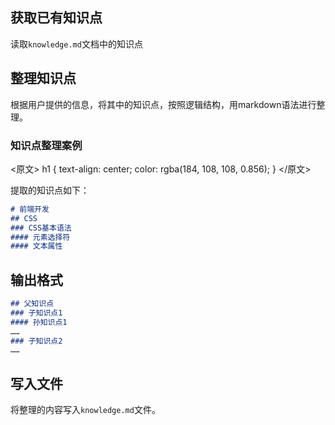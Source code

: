 ## 获取已有知识点

读取`knowledge.md`文档中的知识点

##  整理知识点

根据用户提供的信息，将其中的知识点，按照逻辑结构，用markdown语法进行整理。


### 知识点整理案例

<原文>
h1 {
  text-align: center;
  color: rgba(184, 108, 108, 0.856);
}
</原文>

提取的知识点如下：
``````markdown
# 前端开发
## CSS
### CSS基本语法
#### 元素选择符
#### 文本属性
``````
## 输出格式
``````markdown
## 父知识点
### 子知识点1
#### 孙知识点1
……
### 子知识点2
……
``````

## 写入文件

将整理的内容写入`knowledge.md`文件。